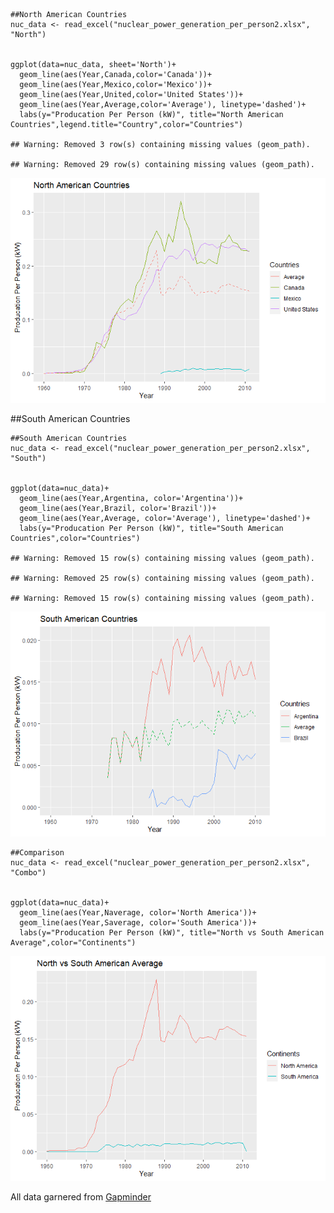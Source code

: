     ##North American Countries
    nuc_data <- read_excel("nuclear_power_generation_per_person2.xlsx", "North")


    ggplot(data=nuc_data, sheet='North')+
      geom_line(aes(Year,Canada,color='Canada'))+
      geom_line(aes(Year,Mexico,color='Mexico'))+
      geom_line(aes(Year,United,color='United States'))+
      geom_line(aes(Year,Average,color='Average'), linetype='dashed')+
      labs(y="Producation Per Person (kW)", title="North American Countries",legend.title="Country",color="Countries")

    ## Warning: Removed 3 row(s) containing missing values (geom_path).

    ## Warning: Removed 29 row(s) containing missing values (geom_path).

![](nuclear_power_generation_per_person_files/figure-markdown_strict/data-1.png)

\#\#South American Countries

    ##South American Countries
    nuc_data <- read_excel("nuclear_power_generation_per_person2.xlsx", "South")


    ggplot(data=nuc_data)+
      geom_line(aes(Year,Argentina, color='Argentina'))+
      geom_line(aes(Year,Brazil, color='Brazil'))+
      geom_line(aes(Year,Average, color='Average'), linetype='dashed')+
      labs(y="Producation Per Person (kW)", title="South American Countries",color="Countries")

    ## Warning: Removed 15 row(s) containing missing values (geom_path).

    ## Warning: Removed 25 row(s) containing missing values (geom_path).

    ## Warning: Removed 15 row(s) containing missing values (geom_path).

![](nuclear_power_generation_per_person_files/figure-markdown_strict/unnamed-chunk-1-1.png)

    ##Comparison
    nuc_data <- read_excel("nuclear_power_generation_per_person2.xlsx", "Combo")


    ggplot(data=nuc_data)+
      geom_line(aes(Year,Naverage, color='North America'))+
      geom_line(aes(Year,Saverage, color='South America'))+
      labs(y="Producation Per Person (kW)", title="North vs South American Average",color="Continents")

![](nuclear_power_generation_per_person_files/figure-markdown_strict/unnamed-chunk-2-1.png)

All data garnered from [Gapminder](https://www.gapminder.org/data/)
